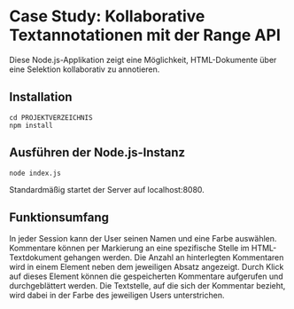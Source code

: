 # Case Study: Kollaborative Textannotationen mit der Range API

Diese Node.js-Applikation zeigt eine Möglichkeit, HTML-Dokumente über eine Selektion kollaborativ zu annotieren.


## Installation


```
cd PROJEKTVERZEICHNIS
npm install 
```

## Ausführen der Node.js-Instanz

```
node index.js
```

Standardmäßig startet der Server auf localhost:8080.

## Funktionsumfang

In jeder Session kann der User seinen Namen und eine Farbe auswählen. Kommentare können per Markierung an eine spezifische Stelle im HTML-Textdokument gehangen werden. Die Anzahl an hinterlegten Kommentaren wird in einem Element neben dem jeweiligen Absatz angezeigt. Durch Klick auf dieses Element können die gespeicherten Kommentare aufgerufen und durchgeblättert werden. Die Textstelle, auf die sich der Kommentar bezieht, wird dabei in der Farbe des jeweiligen Users unterstrichen.


